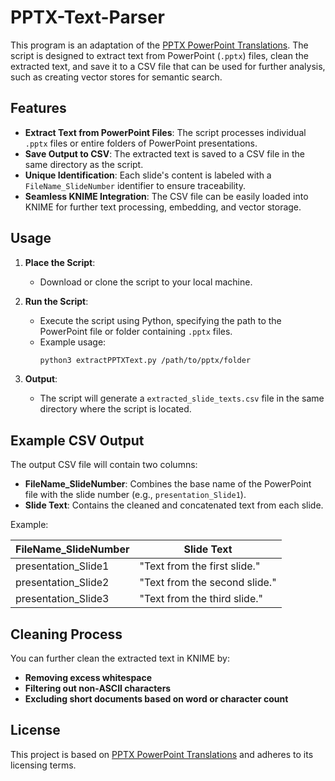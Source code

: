 # PPTX-Text-Parser

This program is an adaptation of the [PPTX PowerPoint Translations](https://github.com/thormander/PPTX-Translator-OpenAI). The script is designed to extract text from PowerPoint (`.pptx`) files, clean the extracted text, and save it to a CSV file that can be used for further analysis, such as creating vector stores for semantic search.

## Features

- **Extract Text from PowerPoint Files**: The script processes individual `.pptx` files or entire folders of PowerPoint presentations.
- **Save Output to CSV**: The extracted text is saved to a CSV file in the same directory as the script.
- **Unique Identification**: Each slide's content is labeled with a `FileName_SlideNumber` identifier to ensure traceability.
- **Seamless KNIME Integration**: The CSV file can be easily loaded into KNIME for further text processing, embedding, and vector storage.

## Usage

1. **Place the Script**:
   - Download or clone the script to your local machine.

2. **Run the Script**:
   - Execute the script using Python, specifying the path to the PowerPoint file or folder containing `.pptx` files.
   - Example usage:
     ```bash
     python3 extractPPTXText.py /path/to/pptx/folder
     ```

3. **Output**:
   - The script will generate a `extracted_slide_texts.csv` file in the same directory where the script is located.

## Example CSV Output

The output CSV file will contain two columns:

- **FileName_SlideNumber**: Combines the base name of the PowerPoint file with the slide number (e.g., `presentation_Slide1`).
- **Slide Text**: Contains the cleaned and concatenated text from each slide.

Example:

| FileName_SlideNumber | Slide Text                                                          |
|----------------------|---------------------------------------------------------------------|
| presentation_Slide1  | "Text from the first slide."                                        |
| presentation_Slide2  | "Text from the second slide."                                       |
| presentation_Slide3  | "Text from the third slide."                                        |

## Cleaning Process

You can further clean the extracted text in KNIME by:

- **Removing excess whitespace**
- **Filtering out non-ASCII characters**
- **Excluding short documents based on word or character count**

## License

This project is based on [PPTX PowerPoint Translations](https://github.com/thormander/PPTX-Translator-OpenAI) and adheres to its licensing terms.
